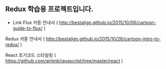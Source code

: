 ## Redux 학습용 프로젝트입니다.

- Link
Flux 카툰 안내서 ( http://bestalign.github.io/2015/10/06/cartoon-guide-to-flux/ )

Redux 카툰 안내서 ( http://bestalign.github.io/2015/10/26/cartoon-intro-to-redux/ )

React 초기코드 스타일링 
( https://github.com/airbnb/javascript/tree/master/react )